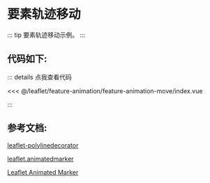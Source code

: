 <script setup>
// 解决打包错误 (window is not defined)
// VuePress 是在Node.js 服务端渲染，node没有window，所以报错ReferenceError: window is not defined
import { shallowRef, onMounted } from 'vue'    
const mapComponent = shallowRef(null)
onMounted(()=>{
    import('./index.vue').then(module => {
      mapComponent.value = module.default
    })
})
</script>
# 要素轨迹移动

::: tip
要素轨迹移动示例。
:::

<component v-if="mapComponent" :is="mapComponent"></component>

## 代码如下:

::: details 点我查看代码

<<< @/leaflet/feature-animation/feature-animation-move/index.vue

:::

## 参考文档:

[leaflet-polylinedecorator](https://github.com/bbecquet/Leaflet.PolylineDecorator)

[leaflet.animatedmarker](https://github.com/openplans/Leaflet.AnimatedMarker)

[Leaflet Animated Marker](https://github.com/gisarmory/Leaflet.AnimatedMarker)